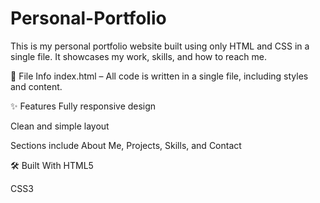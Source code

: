 # Personal-Portfolio
This is my personal portfolio website built using only HTML and CSS in a single file. It showcases my work, skills, and how to reach me.

📄 File Info
index.html – All code is written in a single file, including styles and content.

✨ Features
Fully responsive design

Clean and simple layout

Sections include About Me, Projects, Skills, and Contact

🛠️ Built With
HTML5

CSS3
